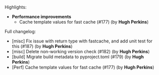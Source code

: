 Highlights:
   - **Performance improvements**
      - Cache template values for fast cache (#177) (by **Hugh Perkins**)

Full changelog:
   - [misc] Fix issue with return type with fastcache, and add unit test for this (#187) (by **Hugh Perkins**)
   - [misc] Delete non-working version check (#182) (by **Hugh Perkins**)
   - [build] Migrate build metadata to pyproject.toml (#179) (by **Hugh Perkins**)
   - [Perf] Cache template values for fast cache (#177) (by **Hugh Perkins**)
